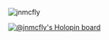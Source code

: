 ![jnmcfly](https://github.com/jnmcfly/jnmcfly/blob/main/winter.png)

[![@jnmcfly's Holopin board](https://holopin.me/jnmcfly)](https://holopin.io/@jnmcfly)
